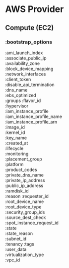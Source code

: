 # AWS Provider

## Compute (EC2)

### :bootstrap_options

:ami_launch_index         
:associate_public_ip      
:availability_zone       
:block_device_mapping     
:network_interfaces       
:client_token             
:disable_api_termination  
:dns_name                 
:ebs_optimized            
:groups
:flavor_id                
:hypervisor   
:iam_instance_profile  
:iam_instance_profile_name  
:iam_instance_profile_arn  
:image_id                 
:kernel_id                
:key_name                 
:created_at               
:lifecycle                
:monitoring               
:placement_group          
:platform                 
:product_codes            
:private_dns_name         
:private_ip_address       
:public_ip_address        
:ramdisk_id               
:reason
:requester_id             
:root_device_name         
:root_device_type         
:security_group_ids       
:source_dest_check        
:spot_instance_request_id   
:state                   
:state_reason             
:subnet_id                
:tenancy
:tags                     
:user_data  
:virtualization_type      
:vpc_id                   
